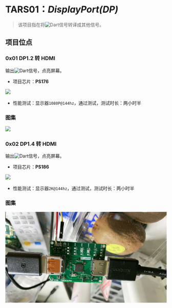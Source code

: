 # TARS01：*DisplayPort(DP)*

> 该项目指在将![Dart](https://img.shields.io/badge/-DP-green?style-flat--square)信号转译成其他信号。


## 项目位点
### 0x01 DP1.2 转 HDMI
输出![Dart](https://img.shields.io/badge/-HDMI-blue?style-flat--square)信号，点亮屏幕。

- 项目芯片：**PS176**

![](https://www.paradetech.com/wp-content/uploads/2015/08/PS176-web-block-20190103.png)

- 性能测试：显示器`1080P@144hz`，通过测试，测试时长：两小时半

<!-- ![驱动板](https://image.lceda.cn/pullimage/qHwBDVRWgu9PoJ1GQ6JthZuVYcois0i9D7ssHh23.jpeg) -->

### 图集

![](https://image.lceda.cn/pullimage/NOeYV2tahgxpswi5jkh37S3gYki1YC9XwoXLJU6U.jpeg)

### 0x02 DP1.4 转 HDMI
输出![Dart](https://img.shields.io/badge/-HDMI-blue?style-flat--square)信号，点亮屏幕。

- 项目芯片：**PS186**

![](https://www.paradetech.com/wp-content/uploads/2018/05/PS186-block-20190103.png)

- 性能测试：显示器`2K@144hz`，通过测试，测试时长：两小时半

<!-- ![驱动板](https://image.lceda.cn/pullimage/qHwBDVRWgu9PoJ1GQ6JthZuVYcois0i9D7ssHh23.jpeg) -->

### 图集

![](readme.assets/dp_hdmi_186_1.jpg)